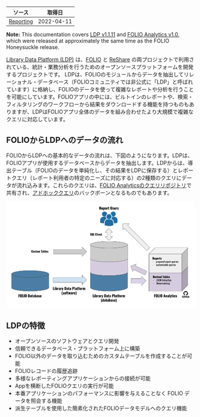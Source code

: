 | ソース | 取得日 |
| ---- | ---- |
| [Reporting](https://github.com/folio-org/docs/tree/master/content/en/docs/Reporting) | 2022-04-11 |

**Note:** This documentation covers [LDP v1.1.11](https://github.com/library-data-platform/ldp/tree/1.1.11) and [FOLIO Analytics v1.0](https://github.com/folio-org/folio-analytics/tree/release-1.0), which were released at approximately the same time as the FOLIO Honeysuckle release.


[Library Data Platform (LDP)](/Reporting/LibraryDataPlatform.md) は、[FOLIO](http://folio.org/) と [ReShare](https://projectreshare.org/) の両プロジェクトで利用されている、統計・業務分析を行うためのオープンソースプラットフォームを開発するプロジェクトです。 LDPは、FOLIOのモジュールからデータを抽出してリレーショナル・データベース（FOLIOコミュニティでは非公式に「LDP」と呼ばれています）に格納し、FOLIOのデータを使って複雑なレポートや分析を行うことを可能にしています。FOLIOアプリの中には、ビルトインのレポートや、検索・フィルタリングのワークフローから結果をダウンロードする機能を持つものもありますが、LDPはFOLIOアプリ全体のデータを組み合わせたより大規模で複雑なクエリに対応しています。

## FOLIOからLDPへのデータの流れ

FOLIOからLDPへの基本的なデータの流れは、下図のようになります。LDPは、FOLIOアプリが使用するデータベースからデータを抽出します。LDPからは、導出テーブル（FOLIOのデータを単純化し、その結果をLDPに保存する）とレポートクエリ（レポート利用者の特定のニーズに対応する）の2種類のクエリにデータが流れ込みます。これらのクエリは、[FOLIO Analyticsのクエリリポジトリ](./FolioAnalytics.md)で共有され、[アドホッククエリ](./FolioAnalytics.md#ad-hocquerying-using-ldp-tables)のバックボーンとなるものでもあります。

![The LDP software extracts data from the FOLIO database and loads into the LDP database. The FOLIO Analytics repository stores derived table queries, which add derived tables to the LDP database, and report queries, which build reports forreporting end users. The LDP database can also be used to store non-FOLIO data in custom tables.](../img/FOLIOReportingDataflow.png)

## LDPの特徴

* オープンソースのソフトウェアとクエリ開発
* 信頼できるデータベース・プラットフォーム上に構築
* FOLIO以外のデータを取り込むためのカスタムテーブルを作成することが可能
* FOLIOレコードの履歴追跡
* 多様なレポーティングアプリケーションからの接続が可能
* Appを横断したFOLIOクエリの実行が可能
* 本番アプリケーションのパフォーマンスに影響を与えることなく FOLIO データを照会する機能
* 派生テーブルを使用した簡素化されたFOLIOデータモデルへのクエリ機能